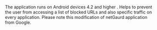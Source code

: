 The application runs on Android devices 4.2 and higher . Helps to prevent the user from accessing a list of blocked URLs and also specific traffic on every application. Please note this modification of netGaurd application from Google.
